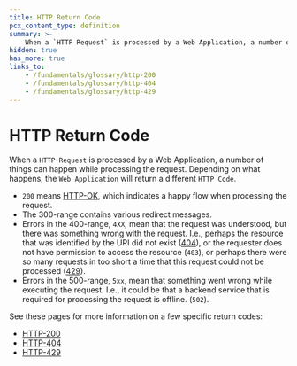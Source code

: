 ```yaml
---
title: HTTP Return Code
pcx_content_type: definition
summary: >-
    When a `HTTP Request` is processed by a Web Application, a number of things can happen while processing the request. Depending on what happens, the `Web Application` will return a different `HTTP Code`.
hidden: true
has_more: true
links_to:
    - /fundamentals/glossary/http-200
    - /fundamentals/glossary/http-404
    - /fundamentals/glossary/http-429
---
```


# HTTP Return Code

When a `HTTP Request` is processed by a Web Application, a number of things can happen while processing the request. Depending on what happens, the `Web Application` will return a different `HTTP Code`.

-   `200` means [HTTP-OK](/fundamentals/glossary/http-200), which indicates a happy flow when processing the request.
-   The 300-range contains various redirect messages.
-   Errors in the 400-range, `4XX`, mean that the request was understood, but there was something wrong with the request. I.e., perhaps the resource that was identified by the URI did not exist ([404](/fundamentals/glossary/http-404)), or the requester does not have permission to access the resource (`403`), or perhaps there were so many requests in too short a time that this request could not be processed ([429](/fundamentals/glossary/http-429)).
-   Errors in the 500-range, `5xx`, mean that something went wrong while executing the request. I.e., it could be that a backend service that is required for processing the request is offline. (`502`).

See these pages for more information on a few specific return codes:

-   [HTTP-200](/fundamentals/glossary/http-200)
-   [HTTP-404](/fundamentals/glossary/http-404)
-   [HTTP-429](/fundamentals/glossary/http-429)

